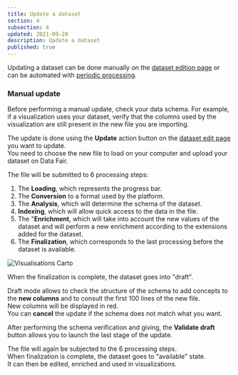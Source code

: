 ```yaml
---
title: Update a dataset
section: 4
subsection: 4
updated: 2021-09-20
description: Update a dataset
published: true
---
```


Updating a dataset can be done manually on the [dataset edition page](./user-guide-backoffice/edition-dataset)  or can be automated with [periodic processing](./user-guide-backoffice/processing).

### Manual update

Before performing a manual update, check your data schema. For example, if a visualization uses your dataset, verify that the columns used by the visualization are still present in the new file you are importing.

The update is done using the **Update** action button on the [dataset edit page](./user-guide-backoffice/edition-dataset) you want to update.  
You need to choose the new file to load on your computer and upload your dataset on Data Fair.

The file will be submitted to 6 processing steps:

1. The **Loading**, which represents the progress bar.
2. The **Conversion** to a format used by the platform.
3. The **Analysis**, which will determine the schema of the dataset.
4. **Indexing**, which will allow quick access to the data in the file.
5. The "**Enrichment**, which will take into account the new values ​​of the dataset and will perform a new enrichment according to the extensions added for the dataset.
6. The **Finalization**, which corresponds to the last processing before the dataset is available.

<p>
</p>

![Visualisations Carto](./images/user-guide-backoffice/update.png)

When the finalization is complete, the dataset goes into "draft".

Draft mode allows to check the structure of the schema to add concepts to the **new columns** and to consult the first 100 lines of the new file.  
New columns will be displayed in red.  
You can **cancel** the update if the schema does not match what you want.

After performing the schema verification and giving, the **Validate draft** button allows you to launch the last stage of the update.

The file will again be subjected to the 6 processing steps.  
When finalization is complete, the dataset goes to "available" state.  
It can then be edited, enriched and used in visualizations.
